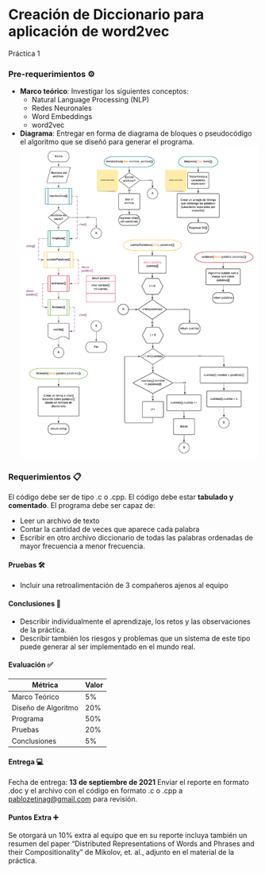 # Creación de Diccionario para aplicación de word2vec

Práctica 1
### Pre-requerimientos ⚙️
- **Marco teórico**: Investigar los siguientes conceptos:
    - Natural Language Processing (NLP)
    - Redes Neuronales
    - Word Embeddings
    - word2vec
- **Diagrama**: Entregar en forma de diagrama de bloques o pseudocódigo el algoritmo que se diseñó para generar el programa.
![img](./static/arquitectura.png)

### Requerimientos 📋
El código debe ser de tipo .c o .cpp. El código debe estar **tabulado y comentado**.
El programa debe ser capaz de:
- Leer un archivo de texto
- Contar la cantidad de veces que aparece cada palabra
- Escribir en otro archivo diccionario de todas las palabras ordenadas de mayor frecuencia a menor frecuencia.


#### Pruebas 🛠️
- Incluir una retroalimentación de 3 compañeros ajenos al equipo

#### Conclusiones 📖
- Describir individualmente el aprendizaje, los retos y las observaciones de la práctica.
- Describir también los riesgos y problemas que un sistema de este tipo puede generar al
ser implementado en el mundo real.

#### Evaluación ✅ 

| Métrica      | Valor |
| ----------- | ----------- |
| Marco Teórico      | 5%       |
| Diseño de Algoritmo   | 20%        |
| Programa   | 50%        |
| Pruebas   | 20%        |
| Conclusiones   | 5%        |

#### Entrega 💻
Fecha de entrega: **13 de septiembre de 2021**
Enviar el reporte en formato .doc y el archivo con el código en formato .c o .cpp a pablozetinag@gmail.com para revisión.

#### Puntos Extra ➕
Se otorgará un 10% extra al equipo que en su reporte incluya también un resumen
del paper “Distributed Representations of Words and Phrases and their Compositionality” de Mikolov, et. al., adjunto en el material de la práctica.

